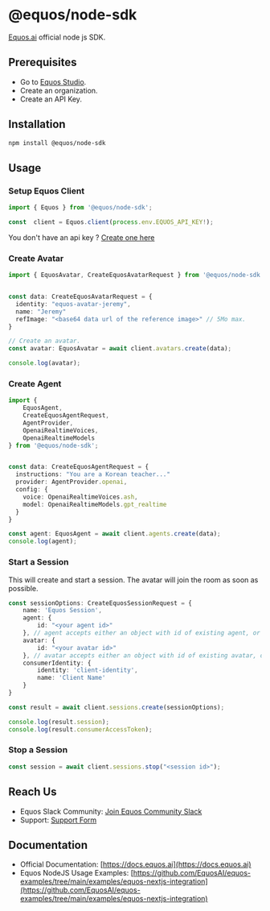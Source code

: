 # @equos/node-sdk
[Equos.ai](https://www.equos.ai) official node js SDK.

## Prerequisites
- Go to [Equos Studio](https://studio.equos.ai).
- Create an organization.
- Create an API Key.


## Installation
```bash
npm install @equos/node-sdk
```

## Usage

### Setup Equos Client
```ts
import { Equos } from '@equos/node-sdk';

const  client = Equos.client(process.env.EQUOS_API_KEY!);
```

You don't have an api key ? [Create one here](https://studio.equos.ai)

### Create Avatar
```ts
import { EquosAvatar, CreateEquosAvatarRequest } from '@equos/node-sdk';


const data: CreateEquosAvatarRequest = {
  identity: "equos-avatar-jeremy",
  name: "Jeremy"
  refImage: "<base64 data url of the reference image>" // 5Mo max.
}

// Create an avatar.
const avatar: EquosAvatar = await client.avatars.create(data);

console.log(avatar);
```

### Create Agent

```ts
import { 
    EquosAgent, 
    CreateEquosAgentRequest, 
    AgentProvider, 
    OpenaiRealtimeVoices, 
    OpenaiRealtimeModels 
} from '@equos/node-sdk';


const data: CreateEquosAgentRequest = {
  instructions: "You are a Korean teacher..."
  provider: AgentProvider.openai,
  config: {
    voice: OpenaiRealtimeVoices.ash,
    model: OpenaiRealtimeModels.gpt_realtime
  }
}

const agent: EquosAgent = await client.agents.create(data);
console.log(agent);
```


### Start a Session
This will create and start a session. The avatar will join the room as soon as possible.

```ts
const sessionOptions: CreateEquosSessionRequest = {
    name: 'Equos Session',
    agent: {
        id: "<your agent id>"
    }, // agent accepts either an object with id of existing agent, or CreateEquosAgent object.
    avatar: {
        id: "<your avatar id>"
    }, // avatar accepts either an object with id of existing avatar, or CreateEquosAvatar object.
    consumerIdentity: {
        identity: 'client-identity',
        name: 'Client Name'
    }
}

const result = await client.sessions.create(sessionOptions);

console.log(result.session);
console.log(result.consumerAccessToken);
```

### Stop a Session
```ts
const session = await client.sessions.stop("<session id>");
```

## Reach Us
- Equos Slack Community: [Join Equos Community Slack](https://join.slack.com/t/equosaicommunity/shared_invite/zt-3d8oy19au-jZpsJB0i~gdL0jbDswdzzQ)
- Support: [Support Form](https://docs.google.com/forms/d/e/1FAIpQLSdoK7LvORdQf7KOQKvhhlESStJcKc3bDB9HPsEet6LuOmVUfQ/viewform)

## Documentation

- Official Documentation: [https://docs.equos.ai](https://docs.equos.ai)
- Equos NodeJS Usage Examples: [https://github.com/EquosAI/equos-examples/tree/main/examples/equos-nextjs-integration](https://github.com/EquosAI/equos-examples/tree/main/examples/equos-nextjs-integration)